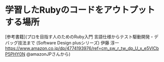 # 学習したRubyのコードをアウトプットする場所

[参考書籍](プロを目指す人のためのRuby入門 言語仕様からテスト駆動開発・デバッグ技法まで (Software Design plusシリーズ)   伊藤 淳一 https://www.amazon.co.jp/dp/4774193976/ref=cm_sw_r_tw_dp_U_x_e5VlCbP5PHY0N @amazonJPさんから)
